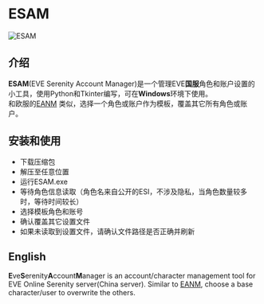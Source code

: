 # ESAM
![ESAM](https://user-images.githubusercontent.com/14357052/125244780-116b1600-e333-11eb-9458-642ba8a4c9c0.JPG)

## 介绍
**ESAM**(EVE Serenity Account Manager)是一个管理EVE**国服**角色和账户设置的小工具，使用Python和Tkinter编写，可在**Windows**环境下使用。  
和欧服的[EANM](https://github.com/Bertral/EANM/) 类似，选择一个角色或账户作为模板，覆盖其它所有角色或账户。  

## 安装和使用
* 下载压缩包  
* 解压至任意位置
* 运行ESAM.exe
* 等待角色信息读取（角色名来自公开的ESI，不涉及隐私，当角色数量较多时，等待时间较长）
* 选择模板角色和账号
* 确认覆盖其它设置文件
* 如果未读取到设置文件，请确认文件路径是否正确并刷新

## English
 **E**ve**S**erenity**A**ccount**M**anager is an account/character management tool for EVE Online Serenity server(China server). Similar to [EANM](https://github.com/Bertral/EANM/),
  choose a base character/user to overwrite the others.
